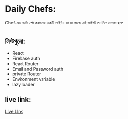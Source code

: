 # Daily Chefs:

Chef-দের ডাটা শো করানোর একটি সাইট। যা যা আছে এই সাইটে তা নিচে দেওয়া হল:

#

## লিস্টগুলো:

- React
- Firebase auth
- React Router
- Email and Password auth
- private Router
- Environment variable
- lazy loader

## live link:

[Live LInk](https://daily-chefs-client.web.app/)
